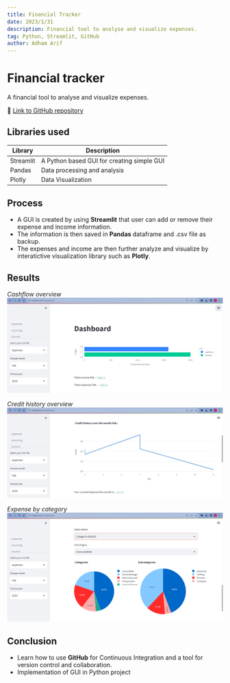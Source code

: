 ```yaml
---
title: Financial Tracker
date: 2023/1/31
description: Financial tool to analyse and visualize expenses.
tag: Python, Streamlit, GitHub
author: Adham Arif
---
```


# Financial tracker
A financial tool to analyse and visualize expenses.

🔗 [Link to GitHub repository](https://github.com/till-teb/expenses-management-tool)

## Libraries used

| **Library** | **Description** |
| ---------- | --------------------------------------------------------------------------------------------------------------------------- |
| Streamlit   | A Python based GUI for creating simple GUI   |
| Pandas     | Data processing and analysis |
| Plotly      | Data Visualization |

## Process

* A GUI is created by using **Streamlit** that user can add or remove their expense and income information.
* The information is then saved in **Pandas** dataframe and .csv file as backup.
* The expenses and income are then further analyze and visualize by interatictive visualization library such as **Plotly**.

## Results

*Cashflow overview*
![Graph photo](/../../public/images/overview-1.png)

*Credit history overview*
![Graph photo](../../public/images/overview-2.png)

*Expense by category*
![Graph photo](../../public/images/overview-3.png)

## Conclusion

* Learn how to use **GitHub** for Continuous Integration and a tool for version control and collaboration.
* Implementation of GUI in Python project
